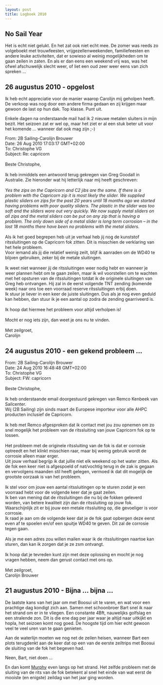 ```yaml
---
layout: post
title: Logboek 2010
---
```


## No Sail Year

Het is echt niet gelukt. En het zat ook niet echt mee. De zomer was reeds zo volgeboekt met trouwfeesten, vrijgezellenweekenden, familiefeesten en andere leuke activiteiten, dat er sowieso al weinig mogelijkheden om te gaan zeilen in zaten. En als er dan eens een weekend vrij was, was het ofwel afschuwelijk slecht weer, of liet een oud zeer weer eens van zich spreken ...

## 26 augustus 2010 - opgelost

Ik heb echt appreciatie voor de manier waarop Carolijn mij geholpen heeft. De verkoop was nog door een andere firma gedaan en zij krijgen maar gewoon de last op hun dak. Top klasse. Punt uit.

Enkele dagen na onderstaande mail had ik 2 nieuwe metalen sluiters in mijn bezit. Het seizoen zat er wel op, maar het ziet er al een stuk beter uit voor het komende ... wanneer dat ook mag zijn ;-)

<div class="mail">
From: 2B Sailing-Carolijn Brouwer<br>
Date: 26 Aug 2010 17:03:17 GMT+02:00<br>
To: Christophe VG<br>
Subject: Re: capricorn<br>
<br>
Beste Christophe,<br>
<br>
Ik heb inmiddels een antwoord terug gekregen van Greg Goodall in Australie.
Zie hieronder wat hij letterlijk naar mij heeft geschreven:<br>
<br>
<i>Yes the zips on the Capricorn and C2 jibs are the same. If there is a problem with the Capricorn zip it is most likely the slider. We supplied plastic sliders on zips for the past 20 years until 18 months ago we started having problems with poor quality sliders. The plastic in the slider was too soft and the sliders wore out very quickly. We now supply metal sliders on all zips and the metal sliders can be put on any zip that is having a problem. The only down side of a metal slider is long term corrosion – in the last 18 months there have been no problems with the metal sliders.</i><br>
<br>
Als ik het goed begrepen heb uit je verhaal heb jij nog de kunststof ritssluitingen op de Capricorn fok zitten. Dit is misschien de verklaring van het hele probleem.<br>
Voor iemand als jij die relatief weinig zeilt, blijf ik aanraden om de WD40 te blijven gebruiken, zeker bij de metale sluitingen.<br>
<br>
Ik weet niet wanneer jij de ritssluitingen weer nodig hebt en wanneer je weer plannen hebt om te gaan zeilen, maar ik wil voorstellen om te wachten met het opsturen van de ritssluitingen totdat ik de originele sluitingen van Greg heb ontvangen. Hij zal in de eerst volgende TNT zending (komende week) naar ons toe een voorraad reserve ritssluitingen erbij doen. <br>
Ik stuur je liever in een keer de juiste sluitingen. Dus als je nog even geduld kan hebben, dan stuur ik je een aantal op zodra de zending gearriveerd is.<br>
<br>
Ik hoop dat hiermee het probleem voor altijd verholpen is!<br>
<br>
Mocht er nog iets zijn, dan weet je ons nu te vinden.<br>
<br>
Met zeilgroet,<br>
Carolijn
</div>

## 24 augustus 2010 - een gekend probleem ...

<div class="mail">
From: 2B Sailing-Carolijn Brouwer<br>
Date: 24 Aug 2010 16:48:48 GMT+02:00<br>
To: Christophe VG<br>
Subject: FW: capricorn<br>
<br>
Beste Christophe,<br>
<br>
Ik heb onderstaande email doorgestuurd gekregen van Remco Kenbeek van Sailcenter.<br>
Wij (2B Sailing) zijn sinds maart de Europese importeur voor alle AHPC producten inclusief de Capricorn.<br>
<br>
Ik heb met Remco afgesproken dat ik contact met jou zou opnemen om zo snel mogelijk het probleem van de ritssluiting van jouw Capricorn fok op te lossen.<br>
<br>
Het probleem met de originele ritssluiting van de fok is dat er corrosie optreedt en het klinkt misschien raar, maar bij weinig gebruik wordt de corrosie alleen maar erger.<br>
Uit jouw verhaal begrijp ik dat jullie niet elk weekend op het water zitten. Als de fok een keer niet is afgespoeld of nat/vochtig terug in de zak is gegaan en vervolgens maanden stil heeft gelegen, vermoed ik dat dit mogelijk de grootste oorzaak is van het probleem.<br>
<br>
Ik stel voor om jouw een aantal ritssluitingen op te sturen zodat je een voorraad hebt voor de volgende keer dat je gaat zeilen.<br>
Ik ben van mening dat de ritssluitingen die nu bij de fokken geleverd worden, van betere kwaliteit zijn dan de ritssluiting op jouw fok. Waarschijnlijk zit er bij jouw een metale ritssluiting op, die gevoeliger is voor corrosie.<br>
Ik raad je aan om de volgende keer dat je de fok gaat opbergen deze eerst even af te spoelen en/of een spuitje WD40 te geven. Dit zal de corrosie tegen gaan.<br>
<br>
Als je me een adres zou willen mailen waar ik de ritssluitingen naartoe kan sturen, dan kan ik zorgen dat je ze zsm ontvangt.<br>
<br>
Ik hoop dat je tevreden kunt zijn met deze oplossing en mocht je nog vragen hebben, neem dan gerust contact met ons op.<br>
<br>
Met zeilgroet,<br>
Carolijn Brouwer
</div>

## 21 augustus 2010 - Bijna ... bijna ...

De laatste kans van het jaar om met Boosui uit te varen, en wat voor een prachtige dag kondigt zich aan. Samen met schoonbroer Bart snel ik naar het strand om er in te vliegen. Een constante 4Bft, nauwelijks golfslag en een stralende zon. Dit is die ene dag per jaar waar je altijd naar uitkijkt en hopla, het seizoen komt nog goed. De hoogste tijd om hier echt gewoon veel te veel uren van te gaan genieten.

Aan de waterlijn moeten we nog net de zeilen heisen, wanneer Bart een plots terugdenkt aan de keer dat op een van de eerste zeiltrips met Boosui de sluiting van de fok het begeven had.

Neen, Bart, niet doen ...

En dan komt [Murphy](http://nl.wikipedia.org/wiki/Wet_van_Murphy) even langs op het strand. Het zelfde probleem met de sluiting van de rits van de fok betekent al snel het einde van wat eerst de mooiste (en enigste) zeildag van het jaar ging worden.
